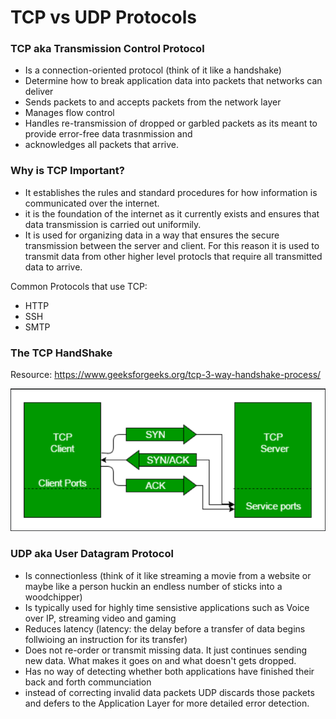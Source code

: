 # TCP vs UDP Protocols


### TCP aka Transmission Control Protocol
- Is a connection-oriented protocol (think of it like a handshake)
- Determine how to break application data into packets that networks can deliver
- Sends packets to and accepts packets from the network layer
- Manages flow control
- Handles re-transmission of dropped or garbled packets as its meant to provide error-free data trasnmission and
- acknowledges all packets that arrive. 

### Why is TCP Important?
- It establishes the rules and standard procedures for how information is communicated over the internet.
- it is the foundation of the internet as it currently exists and ensures that data transmission is carried out uniformily. 
- It is used for organizing data in a way that ensures the secure transmission between the server and client. For this reason it is used to transmit data from other higher level protocls that require all transmitted data to arrive. 

Common Protocols that use TCP:

- HTTP
- SSH
- SMTP

### The TCP HandShake

Resource: https://www.geeksforgeeks.org/tcp-3-way-handshake-process/ 

![Screenshot](1tcp-handshake.png)




### UDP aka User Datagram Protocol
- Is connectionless (think of it like streaming a movie from a website or maybe like a person huckin an endless number of sticks into a woodchipper)
- Is typically used for highly time sensistive applications such as Voice over IP, streaming video and gaming
- Reduces latency (latency: the delay before a transfer of data begins follwioing an instruction for its transfer)
- Does not re-order or transmit missing data. It just continues sending new data. What makes it goes on and what doesn't gets dropped. 
- Has no way of detecting whether both applications have finished their back and forth communciation
- instead of correcting invalid data packets UDP discards those packets and defers to the Application Layer for more detailed error detection. 
